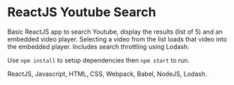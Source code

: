 # ReactJS Youtube Search
Basic ReactJS app to search Youtube, display the results (list of 5) and an embedded video player. Selecting a video from the list loads that video into the embedded player. Includes search throttling using Lodash.

Use ```npm install``` to setup dependencies then ```npm start``` to run.

ReactJS, Javascript, HTML, CSS, Webpack, Babel, NodeJS, Lodash.
